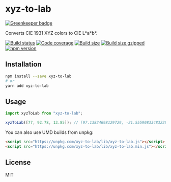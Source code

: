 # xyz-to-lab

[![Greenkeeper badge](https://badges.greenkeeper.io/cangoektas/xyz-to-lab.svg)](https://greenkeeper.io/)

Converts CIE 1931 XYZ colors to CIE L\*a\*b\*.

<a href="https://travis-ci.com/cangoektas/xyz-to-lab"><img alt="Build status" src="https://img.shields.io/travis/cangoektas/xyz-to-lab.svg?style=flat-square"></a>
<a href="https://codecov.io/gh/cangoektas/xyz-to-lab"><img alt="Code coverage" src="https://img.shields.io/codecov/c/github/cangoektas/xyz-to-lab.svg?style=flat-square"></a>
<a href="https://unpkg.com/xyz-to-lab/lib/"><img alt="Build size" src="http://img.badgesize.io/https://unpkg.com/xyz-to-lab/lib/xyz-to-lab.min.js?label=size&style=flat-square"></a>
<a href="https://unpkg.com/xyz-to-lab/lib/"><img alt="Build size gzipped" src="http://img.badgesize.io/https://unpkg.com/xyz-to-lab/lib/xyz-to-lab.min.js?compression=gzip&label=gzip%20size&style=flat-square"></a>
<a href="https://www.npmjs.com/package/xyz-to-lab"><img alt="npm version" src="https://img.shields.io/npm/v/xyz-to-lab.svg?style=flat-square"></a>

## Installation

```sh
npm install --save xyz-to-lab
# or
yarn add xyz-to-lab
```

## Usage

```js
import xyzToLab from "xyz-to-lab";

xyzToLab([77, 92.78, 13.85]); // [97.13824698129729, -21.555908334832285, 94.48248544644461]
```

You can also use UMD builds from unpkg:

```html
<script src="https://unpkg.com/xyz-to-lab/lib/xyz-to-lab.js"></script>
<script src="https://unpkg.com/xyz-to-lab/lib/xyz-to-lab.min.js"></script>
```

## License

MIT
